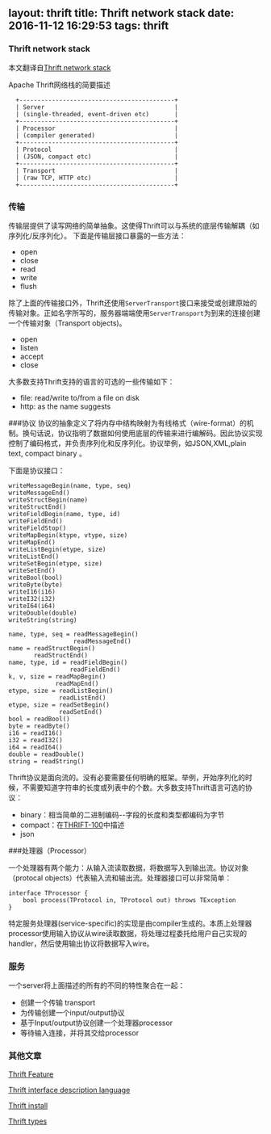 layout: thrift
title: Thrift network stack
date: 2016-11-12 16:29:53
tags: thrift
---

### Thrift network stack

本文翻译自[Thrift network stack](http://thrift.apache.org/docs/concepts)

Apache Thrift网络栈的简要描述


      +-------------------------------------------+
      | Server                                    |
      | (single-threaded, event-driven etc)       |
      +-------------------------------------------+
      | Processor                                 |
      | (compiler generated)                      |
      +-------------------------------------------+
      | Protocol                                  |
      | (JSON, compact etc)                       |
      +-------------------------------------------+
      | Transport                                 |
      | (raw TCP, HTTP etc)                       |
      +-------------------------------------------+

### 传输

传输层提供了读写网络的简单抽象。这使得Thrift可以与系统的底层传输解耦（如序列化/反序列化）。
下面是传输层接口暴露的一些方法：

+ open
+ close
+ read
+ write
+ flush

除了上面的传输接口外，Thrift还使用`ServerTransport`接口来接受或创建原始的传输对象。正如名字所写的，服务器端端使用`ServerTransport`为到来的连接创建一个传输对象（Transport objects)。


+ open
+ listen
+ accept
+ close


大多数支持Thrift支持的语言的可选的一些传输如下：


+ file: read/write to/from a file on disk
+ http: as the name suggests


###协议
协议的抽象定义了将内存中结构映射为有线格式（wire-format）的机制。换句话说，协议指明了数据如何使用底层的传输来进行编解码。因此协议实现控制了编码格式，并负责序列化和反序列化。协议举例，如JSON,XML,plain text, compact binary 。

下面是协议接口：

    writeMessageBegin(name, type, seq)
    writeMessageEnd()
    writeStructBegin(name)
    writeStructEnd()
    writeFieldBegin(name, type, id)
    writeFieldEnd()
    writeFieldStop()
    writeMapBegin(ktype, vtype, size)
    writeMapEnd()
    writeListBegin(etype, size)
    writeListEnd()
    writeSetBegin(etype, size)
    writeSetEnd()
    writeBool(bool)
    writeByte(byte)
    writeI16(i16)
    writeI32(i32)
    writeI64(i64)
    writeDouble(double)
    writeString(string)
    
    name, type, seq = readMessageBegin()
                      readMessageEnd()
    name = readStructBegin()
           readStructEnd()
    name, type, id = readFieldBegin()
                     readFieldEnd()
    k, v, size = readMapBegin()
                 readMapEnd()
    etype, size = readListBegin()
                  readListEnd()
    etype, size = readSetBegin()
                  readSetEnd()
    bool = readBool()
    byte = readByte()
    i16 = readI16()
    i32 = readI32()
    i64 = readI64()
    double = readDouble()
    string = readString()
    


Thrift协议是面向流的。没有必要需要任何明确的框架。举例，开始序列化的时候，不需要知道字符串的长度或列表中的个数。大多数支持Thrift语言可选的协议：

+ binary：相当简单的二进制编码--字段的长度和类型都编码为字节
+ compact：在[THRIFT-100](https://issues.apache.org/jira/browse/THRIFT-110)中描述
+ json

###处理器（Processor）

一个处理器有两个能力：从输入流读取数据，将数据写入到输出流。协议对象（protocal objects）代表输入流和输出流。处理器接口可以非常简单：

    
    interface TProcessor {
        bool process(TProtocol in, TProtocol out) throws TException
    }

特定服务处理器(service-specific)的实现是由compiler生成的。本质上处理器processor使用输入协议从wire读取数据，将处理过程委托给用户自己实现的handler，然后使用输出协议将数据写入wire。


### 服务
一个server将上面描述的所有的不同的特性聚合在一起：

+ 创建一个传输 transport
+ 为传输创建一个input/output协议
+ 基于Input/output协议创建一个处理器processor
+ 等待输入连接，并将其交给processor



### 其他文章

[Thrift Feature](http://thrift.apache.org/docs/features)

[Thrift interface description language](http://thrift.apache.org/docs/idl)

[Thrift install](http://thrift.apache.org/docs/install/)

[Thrift types](http://thrift.apache.org/docs/types)


[](http://dongxicheng.org/search-engine/thrift-guide/)
